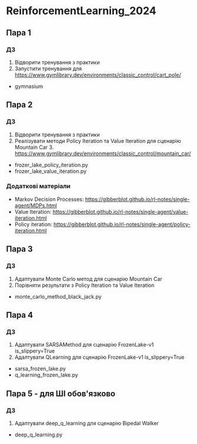 # ReinforcementLearning_2024

## Пара 1 
### ДЗ 
1. Відворити тренування з практики 
2. Запустити тренування для https://www.gymlibrary.dev/environments/classic_control/cart_pole/

* gymnasium

## Пара 2

### ДЗ
1. Відворити тренування з практики
2. Реалізувати методи Policy Iteration та Value Iteration для сценарію Mountain Car
   3. https://www.gymlibrary.dev/environments/classic_control/mountain_car/

* frozer_lake_policy_iteration.py
* frozer_lake_value_iteration.py

### Додаткові матеріали
* Markov Decision Processes: https://gibberblot.github.io/rl-notes/single-agent/MDPs.html
* Value Iteration:  https://gibberblot.github.io/rl-notes/single-agent/value-iteration.html
* Policy iteration: https://gibberblot.github.io/rl-notes/single-agent/policy-iteration.html


## Пара 3

### ДЗ
1. Адаптувати Monte Carlo метод для сценарію Mountain Car
2. Порівняти результати з Policy Iteration та Value Iteration

* monte_carlo_method_black_jack.py

## Пара 4

### ДЗ

1. Адаптувати SARSAMethod для сценарію FrozenLake-v1 is_slippery=True
2. Адалтувати QLearning для сценарію FrozenLake-v1 is_slippery=True

* sarsa_frozen_lake.py
* q_learning_frozen_lake.py

## Пара 5 - для ШІ обов'язково

### ДЗ
1. Адаптувати deep_q_learning для сценарію Bipedal Walker

* deep_q_learning.py
